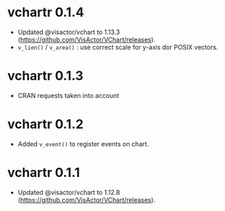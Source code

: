 # vchartr 0.1.4

* Updated @visactor/vchart to 1.13.3 (https://github.com/VisActor/VChart/releases).
* `v_lien()` / `v_area()` : use correct scale for y-axis dor POSIX vectors.

# vchartr 0.1.3

* CRAN requests taken into account

# vchartr 0.1.2

* Added `v_event()` to register events on chart.

# vchartr 0.1.1

* Updated @visactor/vchart to 1.12.8 (https://github.com/VisActor/VChart/releases).

